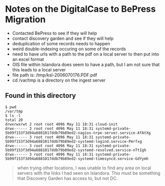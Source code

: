 # Notes on the DigitalCase to BePress Migration

- Contacted BePress to see if they will help
- contact discovery garden and see if they will help
- deduplication of some records needs to happen
- weird double-indexing occuring on some of the records
- need to have urls with a path to the pdf on a local server to then put into an excel format
- OIS file within Islandora does seem to have a path, but I am not sure that this leads to a local server
- file path is: /tmp/ksl-2006070176.PDF.pdf
- cd /var/tmp is a directory on the ingest server
## Found in this directory

```
$ pwd
/var/tmp
$ ls -l
total 20
drwxrwxrwt 2 root root 4096 May 11 18:31 cloud-init
drwx------ 3 root root 4096 May 11 18:31 systemd-private-5b99f153f3d94a6881017ddb79b89ed2-nagios-nrpe-server.service-AfAtXg
drwx------ 3 root root 4096 May 11 18:31 systemd-private-5b99f153f3d94a6881017ddb79b89ed2-systemd-logind.service-Pmrfxg
drwx------ 3 root root 4096 May 11 18:31 systemd-private-5b99f153f3d94a6881017ddb79b89ed2-systemd-resolved.service-nTtIgh
drwx------ 3 root root 4096 May 11 18:31 systemd-private-5b99f153f3d94a6881017ddb79b89ed2-systemd-timesyncd.service-GdYymh
```

> when trying other locations, I was unable to find any area on local servers with the links I had seen on Islandora. This must be something that Discovery 
Garden has access to, but not DC. 

